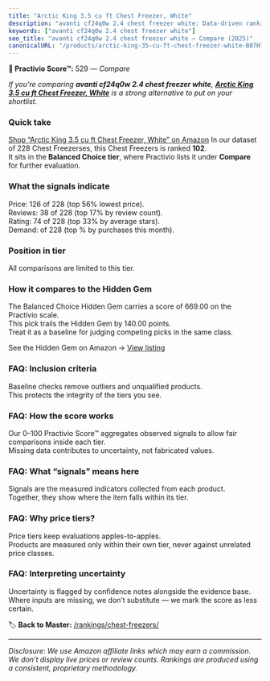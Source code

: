 ```yaml
---
title: "Arctic King 3.5 cu ft Chest Freezer, White"
description: "avanti cf24q0w 2.4 chest freezer white: Data-driven ranking using the Practivio Score™. Positioned by quality, value, demand, findability, momentum."
keywords: ["avanti cf24q0w 2.4 chest freezer white"]
seo_title: "avanti cf24q0w 2.4 chest freezer white — Compare (2025)"
canonicalURL: "/products/arctic-king-35-cu-ft-chest-freezer-white-B07H7SS57T/"
---
```


**🛒 Practivio Score™:** 529 — _Compare_


*If you're comparing **avanti cf24q0w 2.4 chest freezer white**, **[Arctic King 3.5 cu ft Chest Freezer, White](https://www.amazon.com/dp/B07H7SS57T?tag=practivio-20)** is a strong alternative to put on your shortlist.*
### Quick take
[Shop “Arctic King 3.5 cu ft Chest Freezer, White” on Amazon](https://www.amazon.com/dp/B07H7SS57T?tag=practivio-20)
In our dataset of 228 Chest Freezerses, this Chest Freezers is ranked **102**.  
It sits in the **Balanced Choice tier**, where Practivio lists it under **Compare** for further evaluation.

### What the signals indicate
Price: 126 of 228 (top 56% lowest price).  
Reviews: 38 of 228 (top 17% by review count).  
Rating: 74 of 228 (top 33% by average stars).  
Demand:  of 228 (top % by purchases this month).

### Position in tier
All comparisons are limited to this tier.

### How it compares to the Hidden Gem
The Balanced Choice Hidden Gem carries a score of 669.00 on the Practivio scale.  
This pick trails the Hidden Gem by 140.00 points.  
Treat it as a baseline for judging competing picks in the same class.  

See the Hidden Gem on Amazon → [View listing](https://www.amazon.com/dp/B00L7QVSXE?tag=practivio-20)

### FAQ: Inclusion criteria
Baseline checks remove outliers and unqualified products.  
This protects the integrity of the tiers you see.

### FAQ: How the score works
Our 0–100 Practivio Score™ aggregates observed signals to allow fair comparisons inside each tier.  
Missing data contributes to uncertainty, not fabricated values.

### FAQ: What “signals” means here
Signals are the measured indicators collected from each product.  
Together, they show where the item falls within its tier.

### FAQ: Why price tiers?
Price tiers keep evaluations apples-to-apples.  
Products are measured only within their own tier, never against unrelated price classes.

### FAQ: Interpreting uncertainty
Uncertainty is flagged by confidence notes alongside the evidence base.  
Where inputs are missing, we don’t substitute — we mark the score as less certain.

<!-- Missing template for Compare/CompareWithinPriceClass -->


🏷️ **Back to Master:** [/rankings/chest-freezers/](/rankings/chest-freezers/)

---
_Disclosure: We use Amazon affiliate links which may earn a commission. We don’t display live prices or review counts. Rankings are produced using a consistent, proprietary methodology._

